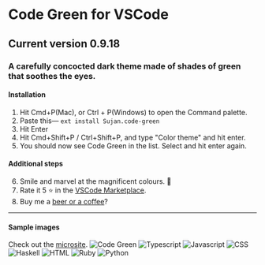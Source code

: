 # Code Green for VSCode

## Current version 0.9.18

### A carefully concocted dark theme made of shades of green that soothes the eyes.

#### Installation

1. Hit Cmd+P(Mac), or Ctrl + P(Windows) to open the Command palette.
2. Paste this— `ext install Sujan.code-green`
3. Hit Enter
4. Hit Cmd+Shift+P / Ctrl+Shift+P, and type "Color theme" and hit enter.
5. You should now see Code Green in the list. Select and hit enter again.

#### Additional steps

6. Smile and marvel at the magnificent colours. 🤩
7. Rate it 5 ⭐ in the
   [VSCode Marketplace](https://marketplace.visualstudio.com/items?itemName=Sujan.code-green).
8. Buy me a [beer or a coffee](https://paypal.me/sujansundareswaran)?

---

#### Sample images
Check out the [microsite](https://code-chroma.com/).
![Code Green](/microsite/images/cg-ide.png)
![Typescript](/microsite/images/typescript.png)
![Javascript](/microsite/images/js.png)
![CSS](/microsite/images/css.png)
![Haskell](/microsite/images/haskell.png)
![HTML](/microsite/images/html.png)
![Ruby](/microsite/images/ruby.png)
![Python](/microsite/images/python.png)